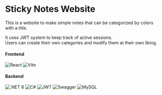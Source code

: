 # Sticky Notes Website

This is a website to make simple notes that can be categorized by colors with a title.  

It uses JWT system to keep track of active sessions.  
Users can create their own categories and modify them at their own liking.  

#### Frontend  
![React](https://img.shields.io/badge/React-20232A?style=for-the-badge&logo=react&logoColor=61DAFB)  ![Vite](https://img.shields.io/badge/Vite-646CFF?style=for-the-badge&logo=vite&logoColor=white)  

#### Backend  
![.NET 8](https://img.shields.io/badge/.NET-512BD4?style=for-the-badge&logo=dotnet&logoColor=white)  ![C#](https://img.shields.io/badge/C%23-239120?style=for-the-badge&logo=c-sharp&logoColor=white)  ![JWT](https://img.shields.io/badge/JWT-000000?style=for-the-badge&logo=json-web-tokens&logoColor=white)  ![Swagger](https://img.shields.io/badge/Swagger-85EA2D?style=for-the-badge&logo=swagger&logoColor=black)  ![MySQL](https://img.shields.io/badge/MySQL-4479A1?style=for-the-badge&logo=mysql&logoColor=white)


